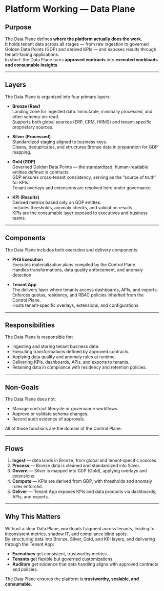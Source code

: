 # Platform Working — Data Plane

## Purpose
The Data Plane defines **where the platform actually does the work**.  
It holds tenant data across all stages — from raw ingestion to governed Golden Data Points (GDP) and derived KPIs — and exposes results through tenant-facing applications.  
In short: the Data Plane turns **approved contracts** into **executed workloads and consumable insights**.

---

## Layers
The Data Plane is organized into four primary layers:

- **Bronze (Raw)**  
  Landing zone for ingested data. Immutable, minimally processed, and often schema-on-read.  
  Supports both global sources (ERP, CRM, HRMS) and tenant-specific proprietary sources.  

- **Silver (Processed)**  
  Standardized staging aligned to business keys.  
  Cleans, deduplicates, and structures Bronze data in preparation for GDP mapping.  

- **Gold (GDP)**  
  Governed Golden Data Points — the standardized, human-readable entities defined in contracts.  
  GDP ensures cross-tenant consistency, serving as the “source of truth” for KPIs.  
  Tenant overlays and extensions are resolved here under governance.  

- **KPI (Results)**  
  Derived metrics based only on GDP entities.  
  Includes thresholds, anomaly checks, and validation results.  
  KPIs are the consumable layer exposed to executives and business teams.  

---

## Components
The Data Plane includes both execution and delivery components:

- **PHS Execution**  
  Executes materialization plans compiled by the Control Plane.  
  Handles transformations, data quality enforcement, and anomaly detection.  

- **Tenant App**  
  The delivery layer where tenants access dashboards, APIs, and exports.  
  Enforces quotas, residency, and RBAC policies inherited from the Control Plane.  
  Hosts tenant-specific overlays, extensions, and configurations.  

---

## Responsibilities
The Data Plane is responsible for:
- Ingesting and storing tenant business data.  
- Executing transformations defined by approved contracts.  
- Applying data quality and anomaly rules at runtime.  
- Delivering KPIs, dashboards, APIs, and exports to tenants.  
- Retaining data in compliance with residency and retention policies.  

---

## Non-Goals
The Data Plane does not:
- Manage contract lifecycle or governance workflows.  
- Approve or validate schema changes.  
- Record audit evidence of approvals.  

All of those functions are the domain of the Control Plane.

---

## Flows
1. **Ingest** — data lands in Bronze, from global and tenant-specific sources.  
2. **Process** — Bronze data is cleaned and standardized into Silver.  
3. **Govern** — Silver is mapped into GDP (Gold), applying overlays and extensions.  
4. **Compute** — KPIs are derived from GDP, with thresholds and anomaly rules enforced.  
5. **Deliver** — Tenant App exposes KPIs and data products via dashboards, APIs, and exports.  

---

## Why This Matters
Without a clear Data Plane, workloads fragment across tenants, leading to inconsistent metrics, shadow IT, and compliance blind spots.  
By structuring data into Bronze, Silver, Gold, and KPI layers, and delivering through the Tenant App:
- **Executives** get consistent, trustworthy metrics.  
- **Tenants** get flexible but governed customizations.  
- **Auditors** get evidence that data handling aligns with approved contracts and policies.  

The Data Plane ensures the platform is **trustworthy, scalable, and consumable**.
